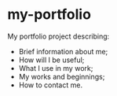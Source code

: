 # my-portfolio
My portfolio project describing:
  - Brief information about me;
  - How will I be useful;
  - What I use in my work;
  - My works and beginnings;
  - How to contact me.
